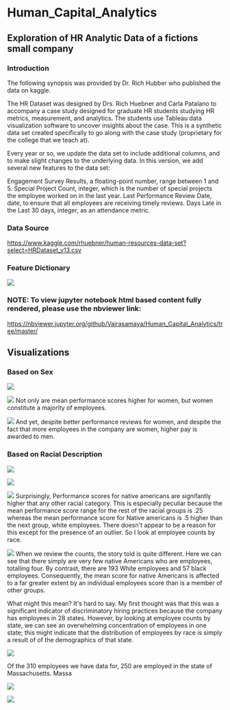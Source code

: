 # Human_Capital_Analytics
## Exploration of HR Analytic Data of a fictions small company

### Introduction
The following synopsis was provided by Dr. Rich Hubber who published the data on kaggle.  

The HR Dataset was designed by Drs. Rich Huebner and Carla Patalano to accompany a case study designed for graduate HR students studying HR metrics, measurement, and analytics. The students use Tableau data visualization software to uncover insights about the case. This is a synthetic data set created specifically to go along with the case study (proprietary for the college that we teach at).

Every year or so, we update the data set to include additional columns, and to make slight changes to the underlying data. In this version, we add several new features to the data set:

Engagement Survey Results, a floating-point number, range between 1 and 5.
Special Project Count, integer, which is the number of special projects the employee worked on in the last year.
Last Performance Review Date, date, to ensure that all employees are receiving timely reviews.
Days Late in the Last 30 days, integer, as an attendance metric.


### Data Source
https://www.kaggle.com/rhuebner/human-resources-data-set?select=HRDataset_v13.csv

### Feature Dictionary

![](dictionary.png)

### NOTE: To view jupyter notebook html based content fully rendered, please use the nbviewer link:
https://nbviewer.jupyter.org/github/Vajrasamaya/Human_Capital_Analytics/tree/master/


## Visualizations

### Based on Sex

![](Images/Mean_Performance_Sex.png)

![](Images/Employee_Count_Sex.png)
Not only are mean performance scores higher for women, but women constitute a majority of employees.

![](Images/Mean_Rate_of_Pay_Sex.png)
And yet, despite better performance reviews for women, and despite the fact that more employees in the company are women, higher pay is awarded to men.


### Based on Racial Description
![](Images/Employee_Satisfaction_Race.png)

![](Images/Employee_Engagement_Race.png)


![](Images/Mean_Performance_Race.png)
Surprisingly, Performance scores for native americans are signifantly higher that any other racial category.  This is especially peculiar because the mean performance score range for the rest of the racial groups is .25 whereas the mean performance score for Native americans is .5 higher than the next group, white employees.  There doesn't appear to be a reason for this except for the presence of an outlier. So I look at employee counts by race.

![](Images/Employee_Count_Race.png)
When we review the counts, the story told is quite different.  Here we can see that there simply are very few native Americans who are employees, totalling four.  By contrast, there are 193 White employees and 57 black employees. Consequently, the mean score for native Americans is affected to a far greater extent by an individual employees score than is a member of other groups.  

What might this mean?  It's hard to say.  My first thought was that this was a significant indicator of discriminatory hiring practices because the company has employees in 28 states.  However, by looking at employee counts by state, we can see an overwhelming concentration of employees in one state; this might indicate that the distribution of employees by race is simply a result of of the demographics of that state.

![](Images/Employee_Count_State.png)

Of the 310 employees we have data for, 250 are employed in the state of Massachusetts.  Massa

![](Images/Census_Data_Race.png)

![](Images/Mean_Pay_Race.png)
